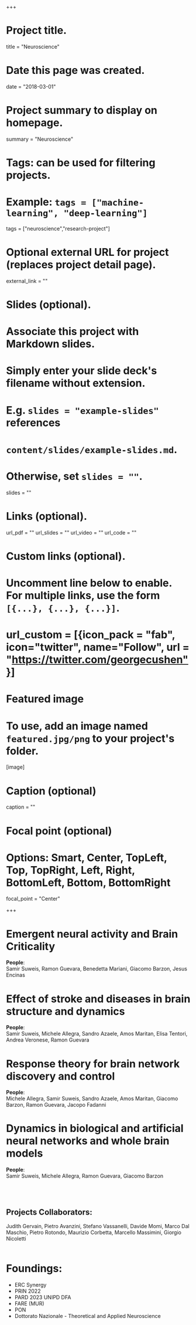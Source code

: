 +++
# Project title.
title = "Neuroscience"

# Date this page was created.
date = "2018-03-01"

# Project summary to display on homepage.
summary = "Neuroscience"

# Tags: can be used for filtering projects.
# Example: `tags = ["machine-learning", "deep-learning"]`
tags = ["neuroscience","research-project"]

# Optional external URL for project (replaces project detail page).
external_link = ""

# Slides (optional).
#   Associate this project with Markdown slides.
#   Simply enter your slide deck's filename without extension.
#   E.g. `slides = "example-slides"` references
#   `content/slides/example-slides.md`.
#   Otherwise, set `slides = ""`.
slides = ""

# Links (optional).
url_pdf = ""
url_slides = ""
url_video = ""
url_code = ""

# Custom links (optional).
#   Uncomment line below to enable. For multiple links, use the form `[{...}, {...}, {...}]`.
# url_custom = [{icon_pack = "fab", icon="twitter", name="Follow", url = "https://twitter.com/georgecushen"}]

# Featured image
# To use, add an image named `featured.jpg/png` to your project's folder.
[image]
  # Caption (optional)
  caption = ""

  # Focal point (optional)
  # Options: Smart, Center, TopLeft, Top, TopRight, Left, Right, BottomLeft, Bottom, BottomRight
  focal_point = "Center"

+++


# Emergent neural activity and Brain Criticality
**People**: <br>
Samir Suweis, Ramon Guevara, Benedetta Mariani, Giacomo Barzon, Jesus Encinas <br>

# Effect of stroke and diseases in brain structure and dynamics
**People**: <br>
Samir Suweis, Michele Allegra, Sandro Azaele, Amos Maritan, Elisa Tentori, Andrea Veronese, Ramon Guevara <br>

# Response theory for brain network discovery and control
**People**: <br>
Michele Allegra, Samir Suweis, Sandro Azaele, Amos Maritan, Giacomo Barzon, Ramon Guevara, Jacopo Fadanni <br>

# Dynamics in biological and artificial neural networks and whole brain models
**People**: <br>
Samir Suweis, Michele Allegra, Ramon Guevara, Giacomo Barzon <br>

 <br> <br>

## Projects Collaborators:
Judith Gervain, Pietro Avanzini, Stefano Vassanelli, Davide Momi, Marco Dal Maschio, Pietro Rotondo, Maurizio Corbetta, Marcello Massimini, Giorgio Nicoletti<br> <br>

# Foundings:
- ERC Synergy <br>
- PRIN 2022 <br>
- PARD 2023 UNIPD DFA <br>
- FARE (MUR) <br>
- PON <br>
- Dottorato Nazionale  -  Theoretical and Applied Neuroscience <br>
